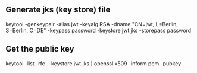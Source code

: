 ## Generate jks (key store) file

keytool -genkeypair -alias jwt -keyalg RSA -dname "CN=jwt, L=Berlin, S=Berlin, C=DE" -keypass password -keystore jwt.jks -storepass password


## Get the public key

keytool -list -rfc --keystore jwt.jks | openssl x509 -inform pem -pubkey
